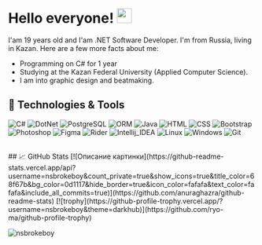 # Hello everyone! <img src="https://raw.githubusercontent.com/MartinHeinz/MartinHeinz/master/wave.gif" width="30px">

I'am 19 years old and I'am .NET Software Developer. I'm from Russia, living in Kazan.
Here are a few more facts about me:
* Programming on C# for 1 year
* Studying at the Kazan Federal University (Applied Computer Science).
* I am into graphic design and beatmaking.

## 🔧 Technologies & Tools
![C#](https://img.shields.io/badge/Code-CSharp-informational?style=flat-square&logo=csharp&logoColor=white&color=59d16b)
![DotNet](https://img.shields.io/badge/Code-.NET-informational?style=flat-square&logo=dotnet&logoColor=white&color=59d16b)
![PostgreSQL](https://img.shields.io/badge/Tools-PostgreSQL-informational?style=flat-square&logo=postgresql&logoColor=white&color=59d16b)
![ORM](https://img.shields.io/badge/ORM-EntityFramework-informational?style=flat-square&logo=entityframework&logoColor=white&color=59d16b)
![Java](https://img.shields.io/badge/Code-Java-informational?style=flat-square&logo=java&logoColor=white&color=59d16b)
![HTML](https://img.shields.io/badge/Code-HTML-informational?style=flat-square&logo=html5&logoColor=white&color=59d16b)
![CSS](https://img.shields.io/badge/Code-CSS-informational?style=flat-square&logo=css3&logoColor=white&color=59d16b)
![Bootstrap](https://img.shields.io/badge/Code-BootStrap-informational?style=flat-square&logo=bootstrap&logoColor=white&color=59d16b)
![Photoshop](https://img.shields.io/badge/Tools-Photoshop-informational?style=flat-square&logo=photoshop&logoColor=white&color=59d16b)
![Figma](https://img.shields.io/badge/Tools-Figma-informational?style=flat-square&logo=figma&logoColor=white&color=59d16b)
![Rider](https://img.shields.io/badge/Editor-Rider-informational?style=flat-square&logo=rider&logoColor=white&color=59d16b)
![Intellij_IDEA](https://img.shields.io/badge/Editor-IntelliJ_IDEA-informational?style=flat-square&logo=intellij-idea&logoColor=white&color=59d16b)
![Linux](https://img.shields.io/badge/OS-Linux-informational?style=flat-square&logo=linux&logoColor=white&color=59d16b)
![Windows](https://img.shields.io/badge/OS-Windows-informational?style=flat-square&logo=windows&logoColor=white&color=59d16b)
![Git](https://img.shields.io/badge/Tools-Git-informational?style=flat-square&logo=Git&logoColor=white&color=59d16b)

<br>
## ​📈 GitHub Stats
[![Описание картинки](https://github-readme-stats.vercel.app/api?username=nsbrokeboy&count_private=true&show_icons=true&title_color=68f67b&bg_color=0d1117&hide_border=true&icon_color=fafafa&text_color=fafafa&include_all_commits=true)](https://github.com/anuraghazra/github-readme-stats)
[![trophy](https://github-profile-trophy.vercel.app/?username=nsbrokeboy&theme=darkhub)](https://github.com/ryo-ma/github-profile-trophy)

<p align="left"><img src="https://komarev.com/ghpvc/?username=nsbrokeboy&label=Profile%20views&color=2bbc8a&style=flat-square" alt="nsbrokeboy"/></p>
